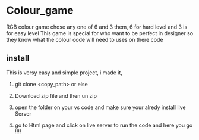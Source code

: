 # Colour_game
RGB colour game chose any one of 6 and 3 them, 6 for hard level and 3 is for easy level
This game is special for who want to be perfect in designer so they know what the colour code will need to uses on there code

## install
This is versy easy and simple project, i made it, 
1. git clone <copy_path>
or else 
1. Download zip file and then un zip 

2. open the folder on your vs code and make sure your alredy install live Server 

3. go to Html page and click on live server to run the code and here you go !!!!
